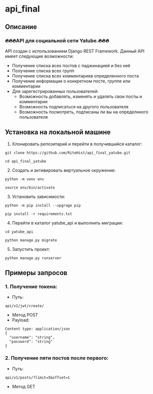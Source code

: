 # api_final

## Описание
### :fire::fire::fire:API для социальной сети Yatube.:fire::fire::fire:

API создан с использованием Django REST Framework.
Данный API имеет следующие возможности:

* Получение списка всех постов с паджинацией и без неё
* Получение списка всех групп
* Получение списка всех комментариев определенного поста
* Получение информации о конкретном посте, группе или комментарии
* Для зарегестрированных пользователей:
  * Возможность добавлять, изменять и удалять свои посты и комментарии
  * Возможность подписаться на другого пользователя
  * Возможность посмотреть, подписаны ли вы на определнного пользователя

## Установка на локальной машине

1. Клонировать репозитарий и перейти в получившийся каталог:
```
git clone https://github.com/RiteHist/api_final_yatube.git
```
```
cd api_final_yatube
```
2. Создать и активировать виртуальное окружение:
```
python -m venv env
```
```
source env/bin/activate
```
3. Установить зависимости:
```
python -m pip install --upgrage pip
```
```
pip install -r requirements.txt
```
4. Перейти в каталог yatube_api и выполнить миграции:
```
cd yatube_api
```
```
python manage.py migrate
```
5. Запустить проект:
```
python manage.py runserver
```

## Примеры запросов
### 1. Получение токена:
 * Путь:
  ```
  api/v1/jwt/create/
  ```
  * Метод POST
  * Payload:
  ```
  Content type: application/json
  {
    "username": "string",
    "password": "string"
  }
  ```
### 2. Получение пяти постов после первого:
 * Путь:
 ```
 api/v1/posts/?limit=5&offset=1
 ```
 * Метод GET
